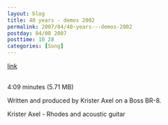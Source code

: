 ```yaml
---
layout: blog
title: 40 years - demos 2002
permalink: 2007/04/40-years---demos-2002
postday: 04/08 2007
posttime: 10_28
categories: [Song]
---
```


<a href="http://kristeraxel.com/media/vault/0140years.mp3">link</a>

<br />4:09 minutes (5.71 MB)<p>Written and produced by Krister Axel on a Boss BR-8. </p>
<p>Krister Axel - Rhodes and acoustic guitar</p>
